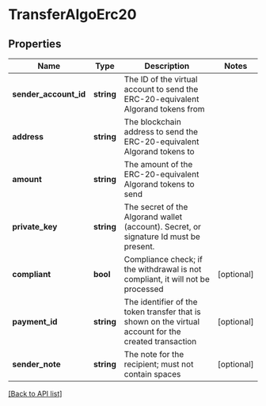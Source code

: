 # TransferAlgoErc20

## Properties

Name | Type | Description | Notes
------------ | ------------- | ------------- | -------------
**sender_account_id** | **string** | The ID of the virtual account to send the ERC-20-equivalent Algorand tokens from |
**address** | **string** | The blockchain address to send the ERC-20-equivalent Algorand tokens to |
**amount** | **string** | The amount of the ERC-20-equivalent Algorand tokens to send |
**private_key** | **string** | The secret of the Algorand wallet (account). Secret, or signature Id must be present. |
**compliant** | **bool** | Compliance check; if the withdrawal is not compliant, it will not be processed | [optional]
**payment_id** | **string** | The identifier of the token transfer that is shown on the virtual account for the created transaction | [optional]
**sender_note** | **string** | The note for the recipient; must not contain spaces | [optional]

[[Back to API list]](../../README.md#api-endpoints)
